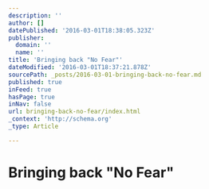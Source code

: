 ```yaml
---
description: ''
author: []
datePublished: '2016-03-01T18:38:05.323Z'
publisher:
  domain: ''
  name: ''
title: 'Bringing back "No Fear"'
dateModified: '2016-03-01T18:37:21.878Z'
sourcePath: _posts/2016-03-01-bringing-back-no-fear.md
published: true
inFeed: true
hasPage: true
inNav: false
url: bringing-back-no-fear/index.html
_context: 'http://schema.org'
_type: Article

---
```

# Bringing back "No Fear"